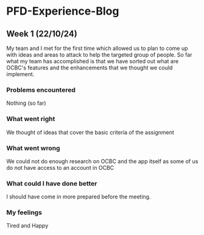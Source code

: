 # PFD-Experience-Blog

## Week 1 (22/10/24)
My team and I met for the first time which allowed us to plan to come up with ideas and areas to attack to help the targeted group of people.
So far what my team has accomplished is that we have sorted out what are OCBC's features and the enhancements that we thought we could implement.

### Problems encountered
Nothing (so far)

### What went right
We thought of ideas that cover the basic criteria of the assignment

### What went wrong
We could not do enough research on OCBC and the app itself as some of us do not have access to an account in OCBC

### What could I have done better
I should have come in more prepared before the meeting. 

### My feelings
Tired and Happy


